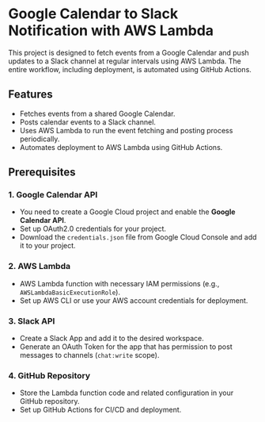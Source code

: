 # Google Calendar to Slack Notification with AWS Lambda

This project is designed to fetch events from a Google Calendar and push updates to a Slack channel at regular intervals using AWS Lambda. The entire workflow, including deployment, is automated using GitHub Actions.

## Features
- Fetches events from a shared Google Calendar.
- Posts calendar events to a Slack channel.
- Uses AWS Lambda to run the event fetching and posting process periodically.
- Automates deployment to AWS Lambda using GitHub Actions.

## Prerequisites

### 1. Google Calendar API
- You need to create a Google Cloud project and enable the **Google Calendar API**.
- Set up OAuth2.0 credentials for your project.
- Download the `credentials.json` file from Google Cloud Console and add it to your project.

### 2. AWS Lambda
- AWS Lambda function with necessary IAM permissions (e.g., `AWSLambdaBasicExecutionRole`).
- Set up AWS CLI or use your AWS account credentials for deployment.

### 3. Slack API
- Create a Slack App and add it to the desired workspace.
- Generate an OAuth Token for the app that has permission to post messages to channels (`chat:write` scope).

### 4. GitHub Repository
- Store the Lambda function code and related configuration in your GitHub repository.
- Set up GitHub Actions for CI/CD and deployment.
